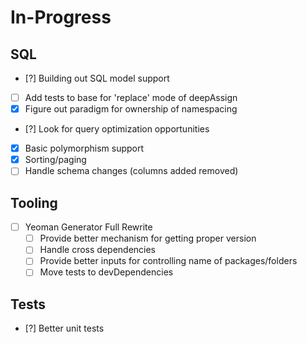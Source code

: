 In-Progress
=============

SQL
----------------------
- [?] Building out SQL model support
- [ ] Add tests to base for 'replace' mode of deepAssign
- [X] Figure out paradigm for ownership of namespacing
- [?] Look for query optimization opportunities
- [X] Basic polymorphism support
- [X] Sorting/paging
- [ ] Handle schema changes (columns added removed)
 
Tooling
-----------------------
- [ ] Yeoman Generator Full Rewrite
  - [ ] Provide better mechanism for getting proper version
  - [ ] Handle cross dependencies
  - [ ] Provide better inputs for controlling name of packages/folders
  - [ ] Move tests to devDependencies

Tests
--------------
- [?] Better unit tests